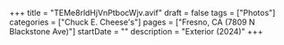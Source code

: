 +++
title = "TEMe8rldHjVnPtbocWjv.avif"
draft = false
tags = ["Photos"]
categories = ["Chuck E. Cheese's"]
pages = ["Fresno, CA (7809 N Blackstone Ave)"]
startDate = ""
description = "Exterior (2024)"
+++
